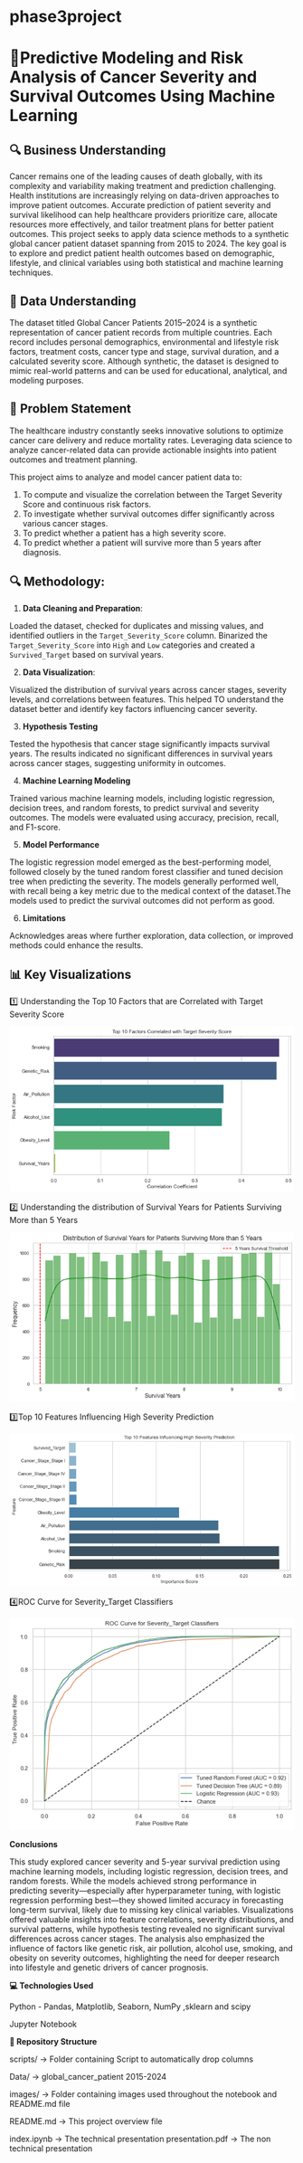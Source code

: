 # phase3project
# 🎥Predictive Modeling and Risk Analysis of Cancer Severity and Survival Outcomes Using Machine Learning


## 🔍 Business Understanding
Cancer remains one of the leading causes of death globally, with its complexity and variability making treatment and prediction challenging. Health institutions are increasingly relying on data-driven approaches to improve patient outcomes. Accurate prediction of patient severity and survival likelihood can help healthcare providers prioritize care, allocate resources more effectively, and tailor treatment plans for better patient outcomes.
This project seeks to apply data science methods to a synthetic global cancer patient dataset spanning from 2015 to 2024. The key goal is to explore and predict patient health outcomes based on demographic, lifestyle, and clinical variables using both statistical and machine learning techniques.

## 🧠 Data Understanding
The dataset titled Global Cancer Patients 2015–2024 is a synthetic representation of cancer patient records from multiple countries. Each record includes personal demographics, environmental and lifestyle risk factors, treatment costs, cancer type and stage, survival duration, and a calculated severity score. Although synthetic, the dataset is designed to mimic real-world patterns and can be used for educational, analytical, and modeling purposes.

## 📌 Problem Statement
The healthcare industry constantly seeks innovative solutions to optimize cancer care delivery and reduce mortality rates. Leveraging data science to analyze cancer-related data can provide actionable insights into patient outcomes and treatment planning.

This project aims to analyze and model cancer patient data to:

1. To compute and visualize the correlation between the Target Severity Score and continuous risk factors.
2. To investigate whether survival outcomes differ significantly across various cancer stages.
3. To predict whether a patient has a high severity score.
4. To predict whether a patient will survive more than 5 years after diagnosis.

## 🔍 Methodology:

1. **Data Cleaning and Preparation**:

 Loaded the dataset, checked for duplicates and missing values, and identified outliers in the `Target_Severity_Score` column. Binarized the `Target_Severity_Score` into `High` and `Low` categories and created a `Survived_Target` based on survival years.


2. **Data Visualization**:
   
 Visualized the distribution of survival years across cancer stages, severity levels, and correlations between features. This helped TO understand the dataset better and identify key factors influencing cancer severity.

3. **Hypothesis Testing**

 Tested the hypothesis that cancer stage significantly impacts survival years. The results indicated no significant differences in survival years across cancer stages, suggesting uniformity in outcomes.


4. **Machine Learning Modeling**

Trained various machine learning models, including logistic regression, decision trees, and random forests, to predict survival and severity outcomes. The models were evaluated using accuracy, precision, recall, and F1-score.


5. **Model Performance**

 The logistic regression model emerged as the best-performing model, followed closely by the tuned random forest classifier and tuned decision tree when predicting the severity. The models generally performed well, with recall being a key metric due to the medical context of the dataset.The models used to predict the survival outcomes did not perform as good.

6. **Limitations**

Acknowledges areas where further exploration, data collection, or improved methods could enhance the results.

## 📊 Key Visualizations

1️⃣ Understanding the Top 10 Factors that are  Correlated with Target Severity Score

![alt text](image.png)

2️⃣ Understanding the distribution of Survival Years for Patients Surviving More than 5 Years

![alt text](image-1.png)

3️⃣Top 10 Features Influencing High Severity Prediction

![alt text](image-2.png)

4️⃣ROC Curve for Severity_Target Classifiers

![alt text](image-3.png)

**Conclusions**

This study explored cancer severity and 5-year survival prediction using machine learning models, including logistic regression, decision trees, and random forests. While the models achieved strong performance in predicting severity—especially after hyperparameter tuning, with logistic regression performing best—they showed limited accuracy in forecasting long-term survival, likely due to missing key clinical variables. Visualizations offered valuable insights into feature correlations, severity distributions, and survival patterns, while hypothesis testing revealed no significant survival differences across cancer stages. The analysis also emphasized the influence of factors like genetic risk, air pollution, alcohol use, smoking, and obesity on severity outcomes, highlighting the need for deeper research into lifestyle and genetic drivers of cancer prognosis.

**💻 Technologies Used**

Python - Pandas, Matplotlib, Seaborn, NumPy ,sklearn and scipy

Jupyter Notebook

**📂 Repository Structure**

scripts/ → Folder containing Script to automatically drop columns

Data/ → global_cancer_patient 2015-2024 

images/ → Folder containing images used throughout the notebook and README.md file

README.md → This project overview file

index.ipynb → The technical presentation
presentation.pdf → The non technical presentation